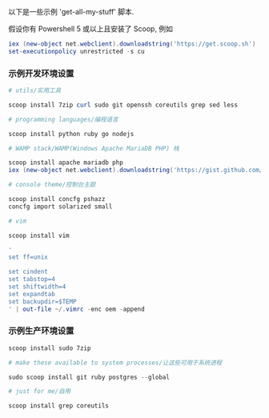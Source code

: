 以下是一些示例 'get-all-my-stuff' 脚本. 

假设你有 Powershell 5 或以上且安装了 Scoop, 例如

```powershell
iex (new-object net.webclient).downloadstring('https://get.scoop.sh')
set-executionpolicy unrestricted -s cu
```

### 示例开发环境设置

```powershell
# utils/实用工具

scoop install 7zip curl sudo git openssh coreutils grep sed less

# programming languages/编程语言

scoop install python ruby go nodejs

# WAMP stack/WAMP(Windows Apache MariaDB PHP) 栈

scoop install apache mariadb php
iex (new-object net.webclient).downloadstring('https://gist.github.com/lukesampson/6546858/raw/apache-php-init.ps1')

# console theme/控制台主题

scoop install concfg pshazz
concfg import solarized small

# vim

scoop install vim

'
set ff=unix

set cindent
set tabstop=4
set shiftwidth=4
set expandtab
set backupdir=$TEMP
' | out-file ~/.vimrc -enc oem -append

```

### 示例生产环境设置

```powershell
scoop install sudo 7zip

# make these available to system processes/让这些可用于系统进程

sudo scoop install git ruby postgres --global

# just for me/自用

scoop install grep coreutils 
```


